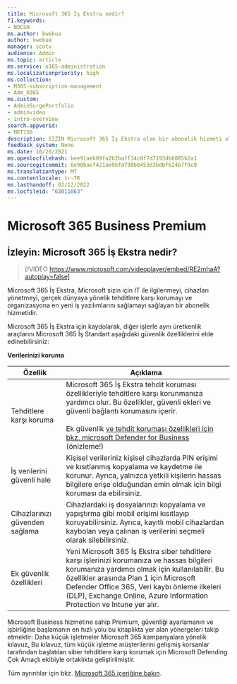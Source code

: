 ```yaml
---
title: Microsoft 365 İş Ekstra nedir?
f1.keywords:
- NOCSH
ms.author: kwekua
author: kwekua
manager: scotv
audience: Admin
ms.topic: article
ms.service: o365-administration
ms.localizationpriority: high
ms.collection:
- M365-subscription-management
- Adm_O365
ms.custom:
- AdminSurgePortfolio
- adminvideo
- intro-overview
search.appverid:
- MET150
description: SIZIN Microsoft 365 İş Ekstra olan bir abonelik hizmeti olan E-aboneliği hakkında bilgi alın.
feedback_system: None
ms.date: 10/20/2021
ms.openlocfilehash: bee91aeb09fa2b2baff34c8f7d7193db6085b2a1
ms.sourcegitcommit: 6e90baef421ae06fd790b0453d3bdbf624b7f9c0
ms.translationtype: MT
ms.contentlocale: tr-TR
ms.lasthandoff: 02/12/2022
ms.locfileid: "63011863"
---
```

# <a name="microsoft-365-business-premium"></a>Microsoft 365 Business Premium

## <a name="watch-what-is-microsoft-365-business-premium"></a>İzleyin: Microsoft 365 İş Ekstra nedir?

> [!VIDEO https://www.microsoft.com/videoplayer/embed/RE2mhaA?autoplay=false]

Microsoft 365 İş Ekstra, Microsoft sizin için IT ile ilgilenmeyi, cihazları yönetmeyi, gerçek dünyaya yönelik tehditlere karşı korumayı ve organizasyona en yeni iş yazılımlarını sağlamayı sağlayan bir abonelik hizmetidir.

Microsoft 365 İş Ekstra için kaydolarak, diğer işlerle aynı üretkenlik araçlarını Microsoft 365 İş Standart aşağıdaki güvenlik özelliklerini elde edinebilirsiniz:

**Verilerinizi koruma**


|Özellik|Açıklama|
| --- | --- |
| Tehditlere karşı koruma | Microsoft 365 İş Ekstra tehdit koruması özellikleriyle tehditlere karşı korunmanıza yardımcı olur. Bu özellikler, güvenli ekleri ve güvenli bağlantı korumasını içerir. <br/><br/>Ek güvenlik [ve tehdit koruması özellikleri için bkz. microsoft Defender for Business](../../security/defender-business/mdb-overview.md) (önizleme!) |
| İş verilerini güvenli hale | Kişisel verileriniz kişisel cihazlarda PIN erişimi ve kısıtlanmış kopyalama ve kaydetme ile korunur. Ayrıca, yalnızca yetkili kişilerin hassas bilgilere erişe olduğundan emin olmak için bilgi koruması da ebilirsiniz. |
| Cihazlarınızı güvenden sağlama | Cihazlardaki iş dosyalarınızı kopyalama ve yapıştırma gibi mobil erişimi kısıtlayıp koruyabilirsiniz. Ayrıca, kayıtlı mobil cihazlardan kaybolan veya çalınan iş verilerini seçmeli olarak silebilirsiniz. |
| Ek güvenlik özellikleri | Yeni Microsoft 365 İş Ekstra siber tehditlere karşı işlerinizi korumanıza ve hassas bilgileri korumanıza yardımcı olmak için kullanılabilir. Bu özellikler arasında Plan 1 için Microsoft Defender Office 365, Veri kaybı önleme ilkeleri (DLP), Exchange Online, Azure Information Protection ve Intune yer alır. |

Microsoft Business hizmetine sahip Premium, güvenliği ayarlamanın ve işbirliğine başlamanın en hızlı yolu bu kitaplıkta yer alan yönergeleri takip etmektir: Daha küçük işletmeler Microsoft 365 kampanyalara yönelik kılavuz[.](../../business-premium/index.md) Bu kılavuz, tüm küçük işletme müşterilerini gelişmiş korsanlar tarafından başlatılan siber tehditlere karşı korumak için Microsoft Defending Çok Amaçlı ekibiyle ortaklıkta geliştirilmiştir. 

Tüm ayrıntılar için bkz. [Microsoft 365 içeriğine bakın](../../admin/index.yml).
